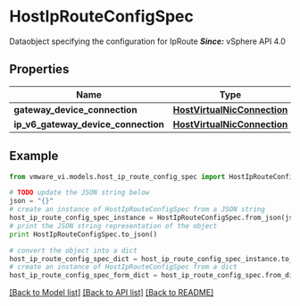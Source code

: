 # HostIpRouteConfigSpec

Dataobject specifying the configuration for IpRoute  ***Since:*** vSphere API 4.0 

## Properties
Name | Type | Description | Notes
------------ | ------------- | ------------- | -------------
**gateway_device_connection** | [**HostVirtualNicConnection**](HostVirtualNicConnection.md) |  | [optional] 
**ip_v6_gateway_device_connection** | [**HostVirtualNicConnection**](HostVirtualNicConnection.md) |  | [optional] 

## Example

```python
from vmware_vi.models.host_ip_route_config_spec import HostIpRouteConfigSpec

# TODO update the JSON string below
json = "{}"
# create an instance of HostIpRouteConfigSpec from a JSON string
host_ip_route_config_spec_instance = HostIpRouteConfigSpec.from_json(json)
# print the JSON string representation of the object
print HostIpRouteConfigSpec.to_json()

# convert the object into a dict
host_ip_route_config_spec_dict = host_ip_route_config_spec_instance.to_dict()
# create an instance of HostIpRouteConfigSpec from a dict
host_ip_route_config_spec_form_dict = host_ip_route_config_spec.from_dict(host_ip_route_config_spec_dict)
```
[[Back to Model list]](../README.md#documentation-for-models) [[Back to API list]](../README.md#documentation-for-api-endpoints) [[Back to README]](../README.md)


